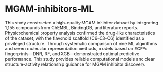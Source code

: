 # MGAM-inhibitors-ML
This study constructed a high-quality MGAM inhibitor dataset by integrating 1,155 compounds from ChEMBL, BindingDB, and literature reports. Physicochemical property analysis confirmed the drug-like characteristics of the dataset, with the flavonoid scaffold (C6–C3–C6) identified as a privileged structure. Through systematic comparison of nine ML algorithms and seven molecular representation methods, models based on ECFPs fingerprints—DNN, RF, and XGB—demonstrated optimal predictive performance. This study provides reliable computational models and clear structure-activity relationship guidance for MGAM inhibitor discovery.
